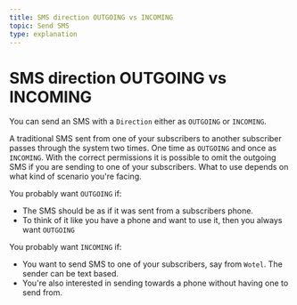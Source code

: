 ```yaml
---
title: SMS direction OUTGOING vs INCOMING
topic: Send SMS
type: explanation
---
```


# SMS direction OUTGOING vs INCOMING

You can send an SMS with a `Direction` either as `OUTGOING` or `INCOMING`.

A traditional SMS sent from one of your subscribers to another subscriber passes through the system two times. One time as `OUTGOING` and once as `INCOMING`. With the correct permissions it is possible to omit the outgoing SMS if you are sending to one of your subscribers. What to use depends on what kind of scenario you're facing.

You probably want `OUTGOING` if:
* The SMS should be as if it was sent from a subscribers phone.
* To think of it like you have a phone and want to use it, then you always want `OUTGOING`

You probably want `INCOMING` if:
* You want to send SMS to one of your subscribers, say from `Wotel`. The sender can be text based.
* You're also interested in sending towards a phone without having one to send from.
